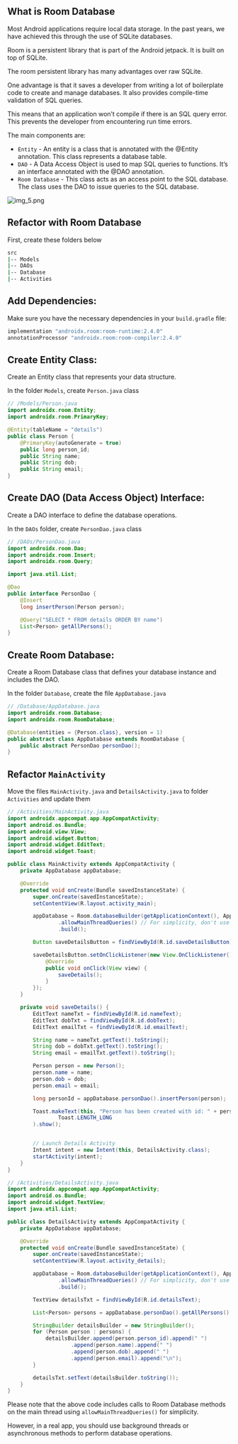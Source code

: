 ## What is Room Database

Most Android applications require local data storage. In the past years, we have achieved this through the use of SQLite databases. 

Room is a persistent library that is part of the Android jetpack. It is built on top of SQLite. 

The room persistent library has many advantages over raw SQLite.

One advantage is that it saves a developer from writing a lot of boilerplate code to create and manage databases. It also provides compile-time validation of SQL queries.

This means that an application won’t compile if there is an SQL query error. This prevents the developer from encountering run time errors.

The main components are:

- `Entity` - An entity is a class that is annotated with the @Entity annotation. This class represents a database table.
- `DAO` - A Data Access Object is used to map SQL queries to functions. It’s an interface annotated with the @DAO annotation.
- `Room Database` - This class acts as an access point to the SQL database. The class uses the DAO to issue queries to the SQL database.

![img_5.png](img_5.png)

## Refactor with Room Database

First, create these folders below

```bash
src
|-- Models
|-- DAOs
|-- Database
|-- Activities
```

## Add Dependencies:
Make sure you have the necessary dependencies in your `build.gradle` file:

```bash
implementation "androidx.room:room-runtime:2.4.0"
annotationProcessor "androidx.room:room-compiler:2.4.0"
```

## Create Entity Class:
Create an Entity class that represents your data structure.

In the folder `Models`, create `Person.java` class

```java
// /Models/Person.java
import androidx.room.Entity;
import androidx.room.PrimaryKey;

@Entity(tableName = "details")
public class Person {
    @PrimaryKey(autoGenerate = true)
    public long person_id;
    public String name;
    public String dob;
    public String email;
}
```

## Create DAO (Data Access Object) Interface:
Create a DAO interface to define the database operations.

In the `DAOs` folder, create `PersonDao.java` class

```java
// /DAOs/PersonDao.java
import androidx.room.Dao;
import androidx.room.Insert;
import androidx.room.Query;

import java.util.List;

@Dao
public interface PersonDao {
    @Insert
    long insertPerson(Person person);

    @Query("SELECT * FROM details ORDER BY name")
    List<Person> getAllPersons();
}

```

## Create Room Database:
Create a Room Database class that defines your database instance and includes the DAO.

In the folder `Database`, create the file `AppDatabase.java`

```java
// /Database/AppDatabase.java
import androidx.room.Database;
import androidx.room.RoomDatabase;

@Database(entities = {Person.class}, version = 1)
public abstract class AppDatabase extends RoomDatabase {
    public abstract PersonDao personDao();
}
```

## Refactor `MainActivity`

Move the files `MainActivity.java` and `DetailsActivity.java` to folder `Activities` and update them

```java
// /Activities/MainActivity.java
import androidx.appcompat.app.AppCompatActivity;
import android.os.Bundle;
import android.view.View;
import android.widget.Button;
import android.widget.EditText;
import android.widget.Toast;

public class MainActivity extends AppCompatActivity {
    private AppDatabase appDatabase;

    @Override
    protected void onCreate(Bundle savedInstanceState) {
        super.onCreate(savedInstanceState);
        setContentView(R.layout.activity_main);

        appDatabase = Room.databaseBuilder(getApplicationContext(), AppDatabase.class, "details_db")
                .allowMainThreadQueries() // For simplicity, don't use this in production
                .build();

        Button saveDetailsButton = findViewById(R.id.saveDetailsButton);

        saveDetailsButton.setOnClickListener(new View.OnClickListener() {
            @Override
            public void onClick(View view) {
                saveDetails();
            }
        });
    }

    private void saveDetails() {
        EditText nameTxt = findViewById(R.id.nameText);
        EditText dobTxt = findViewById(R.id.dobText);
        EditText emailTxt = findViewById(R.id.emailText);

        String name = nameTxt.getText().toString();
        String dob = dobTxt.getText().toString();
        String email = emailTxt.getText().toString();

        Person person = new Person();
        person.name = name;
        person.dob = dob;
        person.email = email;

        long personId = appDatabase.personDao().insertPerson(person);

        Toast.makeText(this, "Person has been created with id: " + personId,
                Toast.LENGTH_LONG
        ).show();


        // Launch Details Activity
        Intent intent = new Intent(this, DetailsActivity.class);
        startActivity(intent);
    }
}
```

```java
// /Activities/DetailsActivity.java
import androidx.appcompat.app.AppCompatActivity;
import android.os.Bundle;
import android.widget.TextView;
import java.util.List;

public class DetailsActivity extends AppCompatActivity {
    private AppDatabase appDatabase;

    @Override
    protected void onCreate(Bundle savedInstanceState) {
        super.onCreate(savedInstanceState);
        setContentView(R.layout.activity_details);

        appDatabase = Room.databaseBuilder(getApplicationContext(), AppDatabase.class, "details_db")
                .allowMainThreadQueries() // For simplicity, don't use this in production
                .build();

        TextView detailsTxt = findViewById(R.id.detailsText);

        List<Person> persons = appDatabase.personDao().getAllPersons();

        StringBuilder detailsBuilder = new StringBuilder();
        for (Person person : persons) {
            detailsBuilder.append(person.person_id).append(" ")
                    .append(person.name).append(" ")
                    .append(person.dob).append(" ")
                    .append(person.email).append("\n");
        }

        detailsTxt.setText(detailsBuilder.toString());
    }
}
```

Please note that the above code includes calls to Room Database methods on the main thread using `allowMainThreadQueries()` for simplicity. 

However, in a real app, you should use background threads or asynchronous methods to perform database operations.